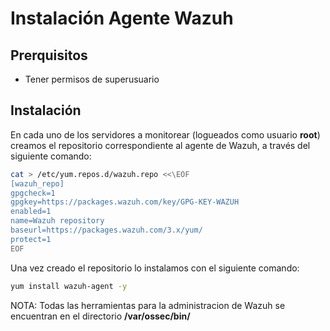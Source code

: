 # Instalación Agente Wazuh
## Prerquisitos
* Tener permisos de superusuario

## Instalación

En cada uno de los servidores a monitorear (logueados como usuario **root**) creamos el repositorio correspondiente al agente de Wazuh, a través del siguiente comando:

```bash
cat > /etc/yum.repos.d/wazuh.repo <<\EOF
[wazuh_repo]
gpgcheck=1
gpgkey=https://packages.wazuh.com/key/GPG-KEY-WAZUH
enabled=1
name=Wazuh repository
baseurl=https://packages.wazuh.com/3.x/yum/
protect=1
EOF
```
Una vez creado el repositorio lo instalamos con el siguiente comando:

```bash
yum install wazuh-agent -y
```
NOTA: Todas las herramientas para la administracion de Wazuh se encuentran en el directorio **/var/ossec/bin/**
